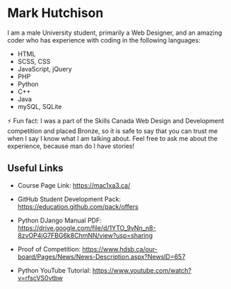 <!--
**AstroCoding/AstroCoding** is a ✨ _special_ ✨ repository because its `README.md` (this file) appears on your GitHub profile.

Here are some ideas to get you started:

- 🔭 I’m currently working on ...
- 🌱 I’m currently learning ...
- 👯 I’m looking to collaborate on ...
- 🤔 I’m looking for help with ...
- 💬 Ask me about ...
- 📫 How to reach me: ...
- 😄 Pronouns: ...
- ⚡ Fun fact: ...
-->

# Mark Hutchison

I am a male University student, primarily a Web Designer, and an amazing coder who has experience with coding in the following languages:

- HTML
- SCSS, CSS
- JavaScript, jQuery
- PHP
- Python
- C++
- Java
- mySQL, SQLite

⚡ Fun fact: I was a part of the Skills Canada Web Design and Development competition and placed Bronze, so it is safe to say that you can trust me when I say I know what I am talking about. Feel free to ask me about the experience, because man do I have stories!

## Useful Links

- Course Page Link: <https://mac1xa3.ca/>

- GitHub Student Development Pack: <https://education.github.com/pack/offers>

- Python DJango Manual PDF: <https://drive.google.com/file/d/1YTO_9vNn_n8-8zvOP4jG7FBG6k8ChmNN/view?usp=sharing>

- Proof of Competition: <https://www.hdsb.ca/our-board/Pages/News/News-Description.aspx?NewsID=657>

- Python YouTube Tutorial: <https://www.youtube.com/watch?v=rfscVS0vtbw>
